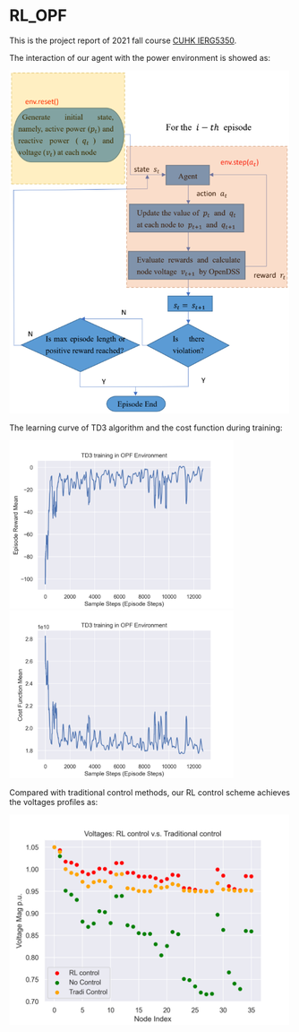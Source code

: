 # RL_OPF

This is the project report of 2021 fall course [CUHK IERG5350](https://cuhkrlcourse.github.io/).

The interaction of our agent with the power environment is showed as:

<img width="500"  src=intersaction.png>

The learning curve of TD3 algorithm and the cost function during training:

<img width="400"  src=TD3_training_reward.png><img width="400"  src=TD3_training_cost.png>

Compared with traditional control methods, our RL control scheme achieves the voltages profiles as:

<img width="500"  src=Volatges_under_RL_control.png>

